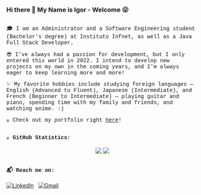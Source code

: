 ### Hi there 👋 My Name is Igor - Welcome 😜

##

<div style="font-family: 'Courier New', monospace;">

🎓 I am an Administrator and a Software Engineering student (Bachelor's degree) at Instituto Infnet, as well as a Java Full Stack Developer.

😎 I’ve always had a passion for development, but I only entered this world in 2022. I intend to develop new projects on my own in the coming years, and I’m always eager to keep learning more and more!

✨ My favorite hobbies include studying foreign languages — English (Advanced to Fluent), Japanese (Intermediate), and French (Beginner to Intermediate) — playing guitar and piano, spending time with my family and friends, and watching anime. :)

🚀 Check out my portfolio right <a href="#">here</a>!

</div>

##

<h4 style="font-family: 'Courier New', monospace;">🐙 GitHub Statistics:</h4>

<p align="center">
  <img src="https://github-readme-stats-permanent.vercel.app/api?username=IgorAntonio22&show_icons=true&theme=panda" />
  <img src="https://github-readme-stats-permanent.vercel.app/api/top-langs/?username=IgorAntonio22&layout=compact&show_icons=true&theme=dracula" />
</p>

##

<h4 style="font-family: 'Courier New', monospace;">📬 Reach me on:</h4>

[![LinkedIn](https://img.shields.io/badge/LinkedIn-blue?style=for-the-badge&logo=linkedin&logoColor=white)](https://www.linkedin.com/in/igorantonio22/)
&nbsp;
[![Gmail](https://img.shields.io/badge/-Gmail-%23333?style=for-the-badge&logo=gmail&logoColor=white)](mailto:igorantonio052000@gmail.com)


